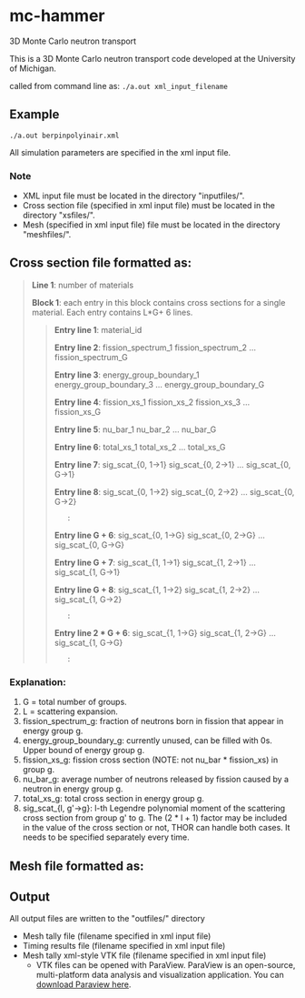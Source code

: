 # mc-hammer
3D Monte Carlo neutron transport

This is a 3D Monte Carlo neutron transport code developed at the University of Michigan.

called from command line as:
`./a.out xml_input_filename`

## Example
`./a.out berpinpolyinair.xml`

All simulation parameters are specified in the xml input file.

### Note
*   XML input file must be located in the directory "inputfiles/".
*   Cross section file (specified in xml input file) must be located in the directory "xsfiles/".
*   Mesh (specified in xml input file) file must be located in the directory "meshfiles/".

## Cross section file formatted as:

>**Line 1**: number of materials
>
>**Block 1**: each entry in this block contains cross sections for a single material. Each entry contains  L\*G+ 6 lines.
>>**Entry line 1**: material_id
>>
>>**Entry line 2**: fission_spectrum_1 fission_spectrum_2 … fission_spectrum_G
>>
>>**Entry line 3**: energy_group_boundary_1 energy_group_boundary_3 … energy_group_boundary_G
>>
>>**Entry line 4**: fission_xs_1 fission_xs_2 fission_xs_3 … fission_xs_G
>>
>>**Entry line 5**: nu_bar_1 nu_bar_2 … nu_bar_G
>>
>>**Entry line 6**: total_xs_1 total_xs_2 … total_xs_G
>>
>>**Entry line 7**: sig_scat_{0, 1->1} sig_scat_{0, 2->1} … sig_scat_{0, G->1}
>>
>>**Entry line 8**: sig_scat_{0, 1->2} sig_scat_{0, 2->2} … sig_scat_{0, G->2}
>>
>>        :
>>**Entry line G + 6**: sig_scat_{0, 1->G} sig_scat_{0, 2->G} … sig_scat_{0, G->G}
>>
>>**Entry line G + 7**: sig_scat_{1, 1->1} sig_scat_{1, 2->1} … sig_scat_{1, G->1}
>>
>>**Entry line G + 8**: sig_scat_{1, 1->2} sig_scat_{1, 2->2} … sig_scat_{1, G->2}
>>
>>        :
>>**Entry line 2 \* G + 6**: sig_scat_{1, 1->G} sig_scat_{1, 2->G} … sig_scat_{1, G->G}
>>
>>        :


### Explanation:
1.	G = total number of groups.
2.	L = scattering expansion.
3.	fission_spectrum_g: fraction of neutrons born in fission that appear in energy group g.
4.	energy_group_boundary_g: currently unused, can be filled with 0s. Upper bound of energy group g.
5.	fission_xs_g: fission cross section (NOTE: not nu_bar * fission_xs) in group g.
6.	nu_bar_g: average number of neutrons released by fission caused by a neutron in energy group g.
7.	total_xs_g: total cross section in energy group g.
8.	sig_scat_{l, g'->g}: l-th Legendre polynomial moment of the scattering cross section from group g' to g. The (2 * l + 1) factor may be included in the value of the cross section or not, THOR can handle both cases. It needs to be specified separately every time.


## Mesh file formatted as:

## Output

All output files are written to the "outfiles/" directory

*  Mesh tally file (filename specified in xml input file)
*  Timing results file (filename specified in xml input file)
*  Mesh tally xml-style VTK file (filename specified in xml input file)
	-  VTK files can be opened with ParaView. ParaView is an open-source, multi-platform data analysis and visualization application. You can [download Paraview here](https://www.paraview.org/download/).
